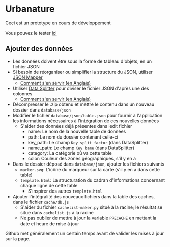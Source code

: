 # Urbanature

Ceci est un prototype en cours de développement

Vous pouvez le tester [ici](https://totoshampoin.github.io/urbanature/)

## Ajouter des données

- Les données doivent être sous la forme de tableau d'objets, en un fichier JSON
- Si besoin de réorganiser ou simplifier la structure du JSON, utiliser [JSON Mapper](https://totoshampoin.github.io/JsonMapper/)
  - [Comment s'en servir (en Anglais)](https://github.com/TotoShampoin/JsonMapper)
- Utiliser [Data Splitter](https://totoshampoin.github.io/DataSplitter/) pour diviser le fichier JSON d'après une des colonnes
  - [Comment s'en servir (en Anglais)](https://github.com/TotoShampoin/DataSplitter)
- Décompresser le .zip obtenu et mettre le contenu dans un nouveau dossier dans `database/json`
- Modifier le fichier `database/json/table.json` pour fournir à l'application les informations nécessaires à l'intégration de ces nouvelles données
  - S'aider des données déjà présentes dans ledit fichier
    - name: Le nom de la nouvelle table de données
    - path: Le nom du dossier contenant celle-ci
    - key_path: Le champ `Key split factor` (dans DataSplitter)
    - name_path: Le champ `Key bame` (dans DataSplitter)
    - category: La catégorie où va cette table
    - color: Couleur des zones géographiques, s'il y en a
- Dans le dossier déposé dans `database/json`, ajouter les fichiers suivants
  - `marker.svg`: L'icône du marqueur sur la carte (s'il y en a dans cette table)
  - `template.html`: La structuration du cadran d'informations concernant chaque ligne de cette table
    - S'inspirer des autres `template.html`
- Ajouter l'intégralité des nouveaux fichiers dans la table des caches, dans le fichier `cache/db.js`
  - S'aider du fichier `cachelist-maker.py` situé à la racine; le résultat se situe dans `cachelist.js` à la racine
  - Ne pas oublier de mettre à jour la variable `PRECACHE` en mettant la date et heure de mise à jour

Github met généralement un certain temps avant de valider les mises à jour sur la page.
